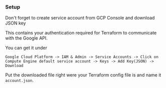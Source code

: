 ### Setup

Don't forget to create service account from GCP Console and download JSON key

This contains your authentication required for Terraform to communicate with the Google API.

You can get it under 

`Google Cloud Platform -> IAM & Admin -> Service Accounts -> Click on Compute Engine default service account -> Keys -> Add Key(JSON) -> Download`

Put the downloaded file right were your Terraform config file is and name it `account.json`.